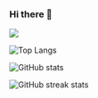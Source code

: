 ### Hi there 👋
[<img src="https://www.codewars.com/users/KorayAydemir/badges/small"/>](https://www.codewars.com/users/KorayAydemir)

![Top Langs](https://github-readme-stats-korayaydemir.vercel.app/api/top-langs/?username=KorayAydemir)

![GitHub stats](https://github-readme-stats-korayaydemir.vercel.app/api?username=KorayAydemir&show_icons=true)  


![GitHub streak stats](https://streak-stats.demolab.com/?user=KorayAydemir)  







<!--
**KorayAydemir/KorayAydemir** is a ✨ _special_ ✨ repository because its `README.md` (this file) appears on your GitHub profile.

Here are some ideas to get you started:

- 🔭 I’m currently working on ...
- 🌱 I’m currently learning ...
- 👯 I’m looking to collaborate on ...
- 🤔 I’m looking for help with ...
- 💬 Ask me about ...
- 📫 How to reach me: ...
- 😄 Pronouns: ...
- ⚡ Fun fact: ...
-->
